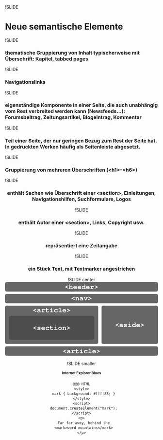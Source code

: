 !SLIDE
# Neue semantische Elemente #

!SLIDE
    <section>
### thematische Gruppierung von Inhalt typischerweise mit Überschrift: Kapitel, tabbed pages ###
!SLIDE
    <nav>
### Navigationslinks ###
!SLIDE
    <article>
### eigenständige Komponente in einer Seite, die auch unabhängig vom Rest verbreited werden kann (Newsfeeds…): Forumsbeitrag, Zeitungsartikel, Blogeintrag, Kommentar
!SLIDE
    <aside>
### Teil einer Seite, der nur geringen Bezug zum Rest der Seite hat. In gedruckten Werken häufig als Seitenleiste abgesetzt.
!SLIDE
    <hgroup>
### Gruppierung von mehreren Überschriften (&lt;h1>-&lt;h6>)
!SLIDE
    <header>
### enthält Sachen wie Überschrift einer &lt;section>, Einleitungen, Navigationshilfen, Suchformulare, Logos
!SLIDE
    <footer>
### enthält Autor einer &lt;section>, Links, Copyright usw.
!SLIDE
    <time>
### repräsentiert eine Zeitangabe
!SLIDE
    <mark>
### ein Stück Text, mit Textmarker angestrichen

!SLIDE center
![semantic](img/semanticelements.png)

!SLIDE smaller
# Internet Explorer Blues #

    @@@ HTML
    <style>
      mark { background: #ffff88; }
    </style>
    <script>
      document.createElement("mark");
    </script>
    <p>
      Far far away, behind the
      <mark>word mountains</mark>
    </p>

